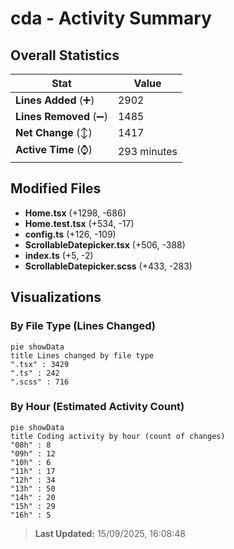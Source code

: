 # cda - Activity Summary 

## Overall Statistics

| Stat                   | Value                                                             |
| ---------------------- | ----------------------------------------------------------------- |
| **Lines Added** (➕)   | 2902                                          |
| **Lines Removed** (➖) | 1485                                        |
| **Net Change** (↕)    | 1417                |
| **Active Time** (⌚)   | 293 minutes |


## Modified Files
- **Home.tsx** (+1298, -686)
- **Home.test.tsx** (+534, -17)
- **config.ts** (+126, -109)
- **ScrollableDatepicker.tsx** (+506, -388)
- **index.ts** (+5, -2)
- **ScrollableDatepicker.scss** (+433, -283)

## Visualizations

### By File Type (Lines Changed)

```mermaid
pie showData
title Lines changed by file type
".tsx" : 3429
".ts" : 242
".scss" : 716
```

### By Hour (Estimated Activity Count)

```mermaid
pie showData
title Coding activity by hour (count of changes)
"08h" : 8
"09h" : 12
"10h" : 6
"11h" : 17
"12h" : 34
"13h" : 50
"14h" : 20
"15h" : 29
"16h" : 5
```


> **Last Updated:** 15/09/2025, 16:08:48